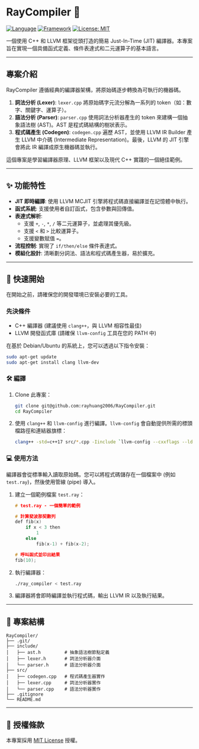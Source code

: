 # RayCompiler 🚀

[![Language](https://img.shields.io/badge/Language-C%2B%2B-blue.svg)](https://isocpp.org/)
[![Framework](https://img.shields.io/badge/Framework-LLVM-yellow.svg)](https://llvm.org/)
[![License: MIT](https://img.shields.io/badge/License-MIT-green.svg)](https://opensource.org/licenses/MIT)

一個使用 C++ 和 LLVM 框架從頭打造的簡易 Just-In-Time (JIT) 編譯器。本專案旨在實現一個具備函式定義、條件表達式和二元運算子的基本語言。

---

## 專案介紹

RayCompiler 遵循經典的編譯器架構，將原始碼逐步轉換為可執行的機器碼。

1.  **詞法分析 (Lexer)**: `lexer.cpp` 將原始碼字元流分解為一系列的 token（如：數字、關鍵字、運算子）。
2.  **語法分析 (Parser)**: `parser.cpp` 使用詞法分析器產生的 token 來建構一個抽象語法樹 (AST)。AST 是程式碼結構的樹狀表示。
3.  **程式碼產生 (Codegen)**: `codegen.cpp` 遍歷 AST，並使用 LLVM IR Builder 產生 LLVM 中介碼 (Intermediate Representation)。最後，LLVM 的 JIT 引擎會將此 IR 編譯成原生機器碼並執行。

這個專案是學習編譯器原理、LLVM 框架以及現代 C++ 實踐的一個絕佳範例。

---

## ✨ 功能特性

- **JIT 即時編譯**: 使用 LLVM MCJIT 引擎將程式碼直接編譯並在記憶體中執行。
- **函式系統**: 支援使用者自訂函式，包含參數與回傳值。
- **表達式解析**:
  - 支援 `+`, `-`, `*`, `/` 等二元運算子，並處理其優先級。
  - 支援 `<` 和 `>` 比較運算子。
  - 支援變數賦值 `=`。
- **流程控制**: 實現了 `if/then/else` 條件表達式。
- **模組化設計**: 清晰劃分詞法、語法和程式碼產生器，易於擴充。

---

## 🚀 快速開始

在開始之前，請確保您的開發環境已安裝必要的工具。

### 先決條件

- C++ 編譯器 (建議使用 `clang++`，與 LLVM 相容性最佳)
- LLVM 開發函式庫 (請確保 `llvm-config` 工具在您的 PATH 中)

在基於 Debian/Ubuntu 的系統上，您可以透過以下指令安裝：
```bash
sudo apt-get update
sudo apt-get install clang llvm-dev
````

### 🛠️ 編譯

1.  Clone 此專案：

    ```bash
    git clone git@github.com:rayhuang2006/RayCompiler.git
    cd RayCompiler
    ```

2.  使用 `clang++` 和 `llvm-config` 進行編譯。`llvm-config` 會自動提供所需的標頭檔路徑和連結器旗標：

    ```bash
    clang++ -std=c++17 src/*.cpp -Iinclude `llvm-config --cxxflags --ldflags --system-libs --libs core mcjit native` -o ray_compiler
    ```

### 💻 使用方法

編譯器會從標準輸入讀取原始碼。您可以將程式碼儲存在一個檔案中 (例如 `test.ray`)，然後使用管線 (pipe) 導入。

1.  建立一個範例檔案 `test.ray`：

    ```cpp
    # test.ray - 一個簡單的範例

    # 計算斐波那契數列
    def fib(x)
        if x < 3 then
            1
        else
            fib(x-1) + fib(x-2);

    # 呼叫函式並印出結果
    fib(10);
    ```

2.  執行編譯器：

    ```bash
    ./ray_compiler < test.ray
    ```

3.  編譯器將會即時編譯並執行程式碼，輸出 LLVM IR 以及執行結果。

-----

## 📂 專案結構

```
RayCompiler/
├── .git/
├── include/
│   ├── ast.h         # 抽象語法樹節點定義
│   ├── lexer.h       # 詞法分析器介面
│   └── parser.h      # 語法分析器介面
├── src/
│   ├── codegen.cpp   # 程式碼產生器實作
│   ├── lexer.cpp     # 詞法分析器實作
│   └── parser.cpp    # 語法分析器實作
├── .gitignore
└── README.md
```

-----

## 📜 授權條款

本專案採用 [MIT License](https://opensource.org/licenses/MIT) 授權。